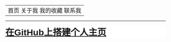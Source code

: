 <html>
	<table border="0">
  	<tr>
    	<td width="100%">
      	<font size="4"><a href="/index.html" style="text-decoration: none">首页</a>
				<a href="#" style="text-decoration: none">关于我</a>
				<a href="/MyFavorites/MyFavoritesIndex.html" style="text-decoration: none">我的收藏</a>
				<a href="#" style="text-decoration: none">联系我</a>
    	</td>
  	</tr>
	</table>
</html>



----

<h1 class="title-article" id="articleContentId" style="box-sizing: border-box; outline: 0px; font-weight: 600; font-family: 'PingFang SC', 'Microsoft YaHei', SimHei, Arial, SimSun; font-size: 28px; overflow-wrap: break-word; color: #00FF00; word-break: break-all; font-style: normal; font-variant-ligatures: common-ligatures; font-variant-caps: normal; letter-spacing: normal; orphans: 2; text-align: start; text-indent: 0px; text-transform: none; white-space: normal; widows: 2; word-spacing: 0px; -webkit-text-stroke-width: 0px; text-decoration-style: initial; text-decoration-color: initial; margin: 0px; padding: 0px; background-color: rgb(255, 255, 255)">
<a href="GitHub_shang_da_jian_ge_ren_zhu_ye/content.html">在GitHub上搭建个人主页</a></h1>

